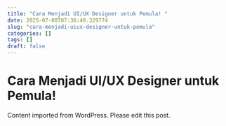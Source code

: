 ```yaml
---
title: "Cara Menjadi UI/UX Designer untuk Pemula! "
date: 2025-07-08T07:36:40.329774
slug: "cara-menjadi-uiux-designer-untuk-pemula"
categories: []
tags: []
draft: false
---
```


# Cara Menjadi UI/UX Designer untuk Pemula! 

Content imported from WordPress. Please edit this post.
